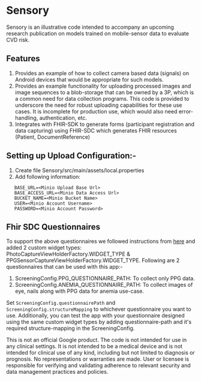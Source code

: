 # Sensory

Sensory is an illustrative code intended to accompany an upcoming research
publication on models trained on mobile-sensor data to evaluate CVD risk.

## Features

1. Provides an example of how to collect camera based data (signals) on
   Android devices that would be appropriate for such models. 
2. Provides an example functionality for uploading processed images and image 
   sequences to a blob-storage that can be owned by a 3P, which is a common need
   for data collection programs. This code is provided to underscore the need 
   for robust uploading capabilities for these use cases.  It is incomplete for 
   production use, which would also need error-handling, authentication, etc.
3. Integrates with FHIR-SDK to generate forms (participant registration and data
   capturing) using FHIR-SDC which generates FHIR resources (Patient, 
   DocumentReference)

## Setting up Upload Configuration:-

1. Create file Sensory/src/main/assets/local.properties
2. Add following information: 
```
   BASE_URL=<Minio Upload Base Url>
   BASE_ACCESS_URL=<Minio Data Access Url>
   BUCKET_NAME=<Minio Bucket Name>
   USER=<Minio Account Username>
   PASSWORD=<Minio Account Password>
```

## Fhir SDC Questionnaires
To support the above questionnaires we followed instructions from [here](https://github.com/google/android-fhir/wiki/SDCL%3A-Customize-how-a-Questionnaire-is-displayed#custom-questionnaire-components) and 
added 2 custom widget types: PhotoCaptureViewHolderFactory.WIDGET_TYPE & 
PPGSensorCaptureViewHolderFactory.WIDGET_TYPE.
Following are 2 questionnaires that can be used with this app:-
1. ScreeningConfig.PPG_QUESTIONNAIRE_PATH: To collect only PPG data.
2. ScreeningConfig.ANEMIA_QUESTIONNAIRE_PATH: To collect images of eye, nails 
along with PPG data for anemia use-case.

Set `ScreeningConfig.questionnairePath` and `ScreeningConfig.structureMapping` 
to whichever questionnaire you want to use. Additionally, you can test the app 
with your questionnaire designed using the same custom widget types by adding 
questionnaire-path and it's required structure-mapping in the ScreeningConfig.


This is not an official Google product. The code is not intended for use in any
clinical settings. It is not intended to be a medical device and is not
intended for clinical use of any kind, including but not limited to diagnosis or
prognosis. No representations or warranties are made. User or licensee is
responsible for verifying and validating adherence to relevant security and data
management practices and policies.